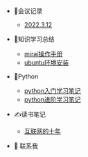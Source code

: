 - 📌会议记录

  - [2022.3.12](conference/2022.3.12.md)

- 📑知识学习总结

  - [mirai操作手册](knowledge/mirai.md)
  - [ubuntu环境安装](knowledge/ubuntu.md)
  
- 🐍Python
  
  - [python入门学习笔记](python/python.md)
  - [python进阶学习笔记](python/python_adv.md)

- ✍读书笔记

  - [互联网的十年](read/互联网的十年.md)
  

- 🙋‍ 联系我



